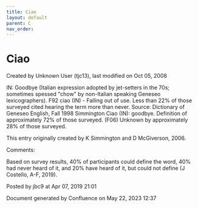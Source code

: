 ```yaml
---
title: Ciao
layout: default
parent: C
nav_order:
---
```


# Ciao

Created by  Unknown User (tjc13), last modified on Oct 05, 2008

IN: Goodbye (Italian expression adopted by jet-setters in the 70s; sometimes spessed &quot;chow&quot; by non-Italian speaking Geneseo lexicographers). F92 ciao (IN) - Falling out of use. Less than 22% of those surveyed cited hearing the term more than never. Source: Dictionary of Geneseo English, Fall 1998 Simmington Ciao (IN): goodbye. Definition of approximately 72% of those surveyed. (F06) Unknown by approximately 28% of those surveyed.

This entry originally created by K Simmington and D McGiverson, 2006.

Comments:

Based on survey results, 40% of participants could define the word, 40% had never heard of it, and 20% have heard of it, but could not define (J Costello, A-F, 2019).

Posted by jbc9 at Apr 07, 2019 21:01

Document generated by Confluence on May 22, 2023 12:37


